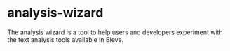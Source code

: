 # analysis-wizard

The analysis wizard is a tool to help users and developers experiment with the text analysis tools available in Bleve.